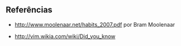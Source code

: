Referências
-----------

-   <http://www.moolenaar.net/habits_2007.pdf> por Bram Moolenaar

-   <http://vim.wikia.com/wiki/Did_you_know>
